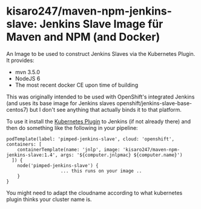 kisaro247/maven-npm-jenkins-slave: Jenkins Slave Image für Maven and NPM (and Docker)
=====================================================================================

An Image to be used to construct Jenkins Slaves via the Kubernetes Plugin. It provides:

- mvn 3.5.0
- NodeJS 6
- The most recent docker CE upon time of building

This was originally intended to be used with OpenShift's integrated Jenkins (and uses its base image for Jenkins slaves openshift/jenkins-slave-base-centos7) but I don't see anything that actually binds it to that platform.

To use it install the [Kubernetes Plugin](https://github.com/jenkinsci/kubernetes-plugin) to Jenkins (if not already there) and then do something like the following in your pipeline:

```
podTemplate(label: 'pimped-jenkins-slave', cloud: 'openshift', containers: [
    containerTemplate(name: 'jnlp', image: 'kisaro247/maven-npm-jenkins-slave:1.4', args: '${computer.jnlpmac} ${computer.name}')
  ]) {
    node('pimped-jenkins-slave') {
                    ... this runs on your image ..
    }
}
```

You might need to adapt the cloudname according to what kubernetes plugin thinks your cluster name is.